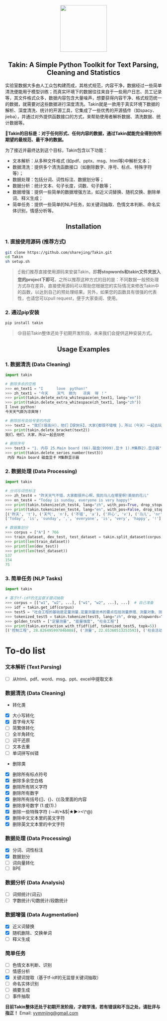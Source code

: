 <div align="center"><img src="https://github.com/sharejing/Takin/blob/main/images/takin_logo.PNG" height="150px"/></div>

<h2 align="center">Takin: A Simple Python Toolkit for Text Parsing, Cleaning and Statistics</h2>

实验室数据大多由人工众包构建而成，其格式规范，内容干净，数据经过一些简单清洗便能用于模型训练；而真实环境下的数据往往来自于一些用户日志、员工记录等，其文件格式众多，数据内容包含大量噪声，想要获得内容干净、格式规范统一的数据，就需要对这些数据进行深度清洗。Takin就是一款用于真实环境下数据的解析、深度清洗、统计的开源工具，它集成了一些优秀的开源插件（如spacy、jieba），并通过对外提供函数接口的方式，来帮助使用者解析数据、清洗数据、统计数据等。

🚩<b>Takin的目标是：对于任何形式、任何内容的数据，通过Takin就能完全得到你所期望的最规范、最干净的数据。</b>

为了接近并最终达到这个目标，Takin包含以下功能：
* 文本解析：从多种文件格式 (如pdf、pptx、msg、html等)中解析文本；
* 数据清洗：提供多个清洗函数接口（如删除数字、序号、标点、特殊字符等）；
* 数据处理：包括分词、词性标注、数据划分等；
* 数据分析：统计文本、句子长度，词数、句子数等；
* 数据增强：提供一些简单的数据增强方法，如近义词替换、随机交换、删除单词、释义生成；
* 简单任务：提供一些简单的NLP任务，如关键词抽取、色情文本判断、命名实体识别，情感分析等。

<h2 align="center">Installation</h2>
<h3>1. 直接使用源码 (推荐方式)</h3>

```bash
git clone https://github.com/sharejing/Takin.git
cd Takin
sh setup.sh
```

> ☝️我们推荐直接使用源码来安装Takin，即<b>将stopwords和takin文件夹放入您的project下即可</b>。之所以推荐这种方式的目的是：不同数据一般预处理方式存在差异，直接使用源码可以帮助您根据您的实际情况来修改Takin中的函数，以达到自己的预处理结果。另外，如果您的函数具有很强的代表性，也请您可以pull request，便于大家查阅、使用。

<h3>2. 通过pip安装</h3>

```bash
pip install takin
```

> 😢目前Takin整体还处于初期开发阶段，未来我们会提供这种安装方式。

<h2 align="center">Usage Examples</h2>
<h3>1. 数据清洗 (Data Cleaning)</h3>

```python
import takin

# 删除多余的空格
>>> en_text1 = "I      love  python!"
>>> zh_text1 = "今天    天气  颇为   凉爽  呀 ！"
>>> print(takin.delete_extra_whitespace(en_text1, lang="en"))
>>> print(takin.delete_extra_whitespace(zh_text1, lang="zh"))
I love python!
今天天气颇为凉爽呀！

# 删除括号及括号里的内容
>>> text2 = "我们(很高兴)，他们【很快乐】，大家{都很不错哦 }，所以（今天）一起去玩吧"
>>> print(takin.delete_bracket(text2))
我们，他们，大家，所以一起去玩吧

# 删除序号
>>> test3 = "1. 内存 25.Main board (66).磁盘(9999).显卡 1).M集群2).显示器"
>>> print(takin.delete_series_number(test3))
 内存 Main board 磁盘显卡 M集群显示器
```

<h3>2. 数据处理 (Data Processing)</h3>

```python
import takin

# 分词与词性标注
>>> zh_test4 = "昨天天气不错，大家都很开心啊，我的马儿在哪里啊!美丽的花儿"
>>> en_test4 = "Today is sunday, everyone is very happy!"
>>> print(takin.tokenize(zh_test4, lang="zh", with_pos=True, drop_stopwords=True))
>>> print(takin.tokenize(en_test4, lang="en", with_pos=False, drop_stopwords=False))
[('昨天', 't'), ('天气', 'n'), ('不错', 'a'), ('开心', 'v'), ('马儿', 'nr'), ('美丽', 'ns'), ('花儿', 'n')]
['Today', 'is', 'sunday', ',', 'everyone', 'is', 'very', 'happy', '!']

# 数据集划分
>>> corpus = ["A"] * 766
>>> train_dataset, dev_test, test_dataset = takin.split_dataset(corpus, ratio="7:2:1")
>>> print(len(train_dataset))
>>> print(len(dev_test))
>>> print(len(test_dataset))
537
154
75
```

<h3>3. 简单任务 (NLP Tasks)</h3>

```python
import takin

# 基于tf-idf的无监督关键词抽取
>>> corpus = [["w1", "w2", ...], ["w1", "w2", ...], ...]  # 自己准备
>>> idf = takin.get_idf(corpus)
>>> test5 = "社会工程的基础是定量测量.定量测量技术的要点包括测量原理、测量对象、测量公式、测量单位、测量频率等.测量对象一是社会成员,二是社会活动.测量原理是通过测算凝聚在人际交往中的社会能量(测量单位),在数量层面定义社会成员和社会活动的社会作用,从而形成了测量两者的具体公式.测量单位包括直接能量和间接能量的区别.测量技术在社会工程中有广泛的应用,可应用于高能控制工程、低能控制工程和定向控制工程."
>>> tokenized_test5 = takin.tokenize(test5, lang="zh", drop_stopwords=True)
>>> golden_truth = ["定量测量", "能量强度", "社会工程"]
>>> print(takin.extraction_with_tfidf(idf, tokenized_test5, topk=5))
[('控制工程', 28.826495997846088), ('测量', 22.65360513253593), ('社会活动', 22.303221799004074), ('单位', 19.404087649523138), ('成员', 16.300763937635697)]
```

# To-do list
### 文本解析 (Text Parsing)
- [ ] 从html、pdf、word、msg、ppt、excel中提取文本

### 数据清洗 (Data Cleaning)
- 转化类
- [x] 大小写转化
- [x] 首字母大写
- [ ] 简繁体转化
- [ ] 全半角转化
- [ ] 词干还原
- [ ] 文本去重
- [ ] 单词拼写纠错
- 删除类
- [x] 删除所有标点符号
- [x] 删除多余空白格
- [x] 删除所有转义字符
- [x] 删除所有数字
- [x] 删除所有括号([]、{}、())及里面的内容
- [x] 删除序号数字 (1.或(1).)
- [x] 删除一些特殊字符 (-~#/*&$|★▶><\\^@)
- [x] 删除中文文本里的英文字符
- [x] 删除英文文本里的中文字符

### 数据处理 (Data Processing)
- [x] 分词、词性标注
- [x] 数据划分
- [ ] 词向量转化
- [ ] BPE

### 数据分析 (Data Analysis)
- [ ] 词频统计(词云)
- [ ] 字数统计/句数统计/段数统计

### 数据增强 (Data Augmentation)
- [x] 近义词替换
- [x] 随机删除、交换单词
- [ ] 释义生成

### 简单任务
- [ ] 色情文本判断、识别
- [ ] 情感分析
- [x] 关键词提取（基于tf-idf的无监督关键词抽取）
- [ ] 命名实体识别
- [ ] 摘要生成
- [ ] 事件抽取

<b>目前Takin整体还处于初期开发阶段，才疏学浅，若有错误和不当之处，请批评与指正！</b>
Email: yymmjing@gmail.com
